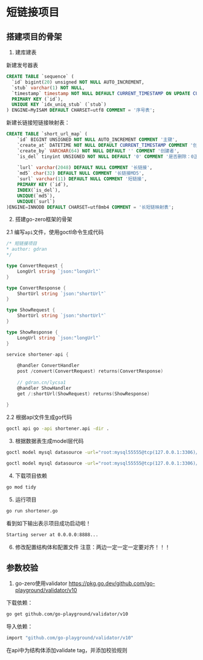 # 短链接项目


## 搭建项目的骨架

1. 建库建表

新建发号器表
```sql
CREATE TABLE `sequence` (
  `id` bigint(20) unsigned NOT NULL AUTO_INCREMENT,
  `stub` varchar(1) NOT NULL,
  `timestamp` timestamp NOT NULL DEFAULT CURRENT_TIMESTAMP ON UPDATE CURRENT_TIMESTAMP,
  PRIMARY KEY (`id`),
  UNIQUE KEY `idx_uniq_stub` (`stub`)
) ENGINE=MyISAM DEFAULT CHARSET=utf8 COMMENT = '序号表';
```

新建长链接短链接映射表：
```sql
CREATE TABLE `short_url_map` (
    `id` BIGINT UNSIGNED NOT NULL AUTO_INCREMENT COMMENT '主键',
    `create_at` DATETIME NOT NULL DEFAULT CURRENT_TIMESTAMP COMMENT '创建时间',
    `create_by` VARCHAR(64) NOT NULL DEFAULT '' COMMENT '创建者',
    `is_del` tinyint UNSIGNED NOT NULL DEFAULT '0' COMMENT '是否删除：0正常1删除',
    
    `lurl` varchar(2048) DEFAULT NULL COMMENT '长链接',
    `md5` char(32) DEFAULT NULL COMMENT '长链接MD5',
    `surl` varchar(11) DEFAULT NULL COMMENT '短链接',
    PRIMARY KEY (`id`),
    INDEX(`is_del`),
    UNIQUE(`md5`),
    UNIQUE(`surl`)
)ENGINE=INNODB DEFAULT CHARSET=utf8mb4 COMMENT = '长短链映射表';
```

2. 搭建go-zero框架的骨架

2.1 编写`api`文件，使用goctl命令生成代码

```go
/* 短链接项目
* author: gdran
*/

type ConvertRequest {
	LongUrl string `json:"longUrl"`
}

type ConvertResponse {
	ShortUrl string `json:"shortUrl"`
}

type ShowRequest {
	ShortUrl string `json:"shortUrl"`
}

type ShowResponse {
	LongUrl string `json:"longUrl"`
}

service shortener-api {
	
	@handler ConvertHandler
	post /convert(ConvertRequest) returns(ConvertResponse)
	
    // gdran.cn/lycsa1
	@handler ShowHandler
	get /:shortUrl(ShowRequest) returns(ShowResponse)
	
}
```

2.2 根据api文件生成go代码

```bash
goctl api go -api shortener.api -dir .
```

3. 根据数据表生成model层代码
```bash
goctl model mysql datasource -url="root:mysql55555@tcp(127.0.0.1:3306)/shortener" -table="short_url_map"  -dir="./model"

goctl model mysql datasource -url="root:mysql55555@tcp(127.0.0.1:3306)/shortener" -table="sequence"  -dir="./model"
```

4. 下载项目依赖
```bash
go mod tidy
```

5. 运行项目
```bash
go run shortener.go
```
看到如下输出表示项目成功启动啦！
```bash
Starting server at 0.0.0.0:8888...
```

6. 修改配置结构体和配置文件
注意：两边一定一定一定要对齐！！！



## 参数校验

1. go-zero使用validator
https://pkg.go.dev/github.com/go-playground/validator/v10

下载依赖：
```bash
go get github.com/go-playground/validator/v10
```

导入依赖：
```bash
import "github.com/go-playground/validator/v10"
```

在api中为结构体添加validate tag，并添加校验规则

